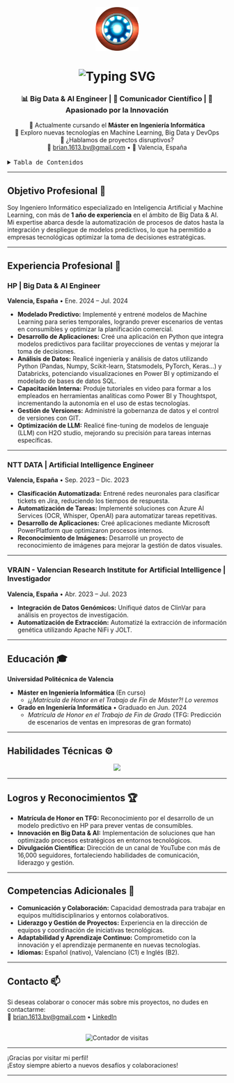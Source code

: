 <div align="center">
  <!-- Imagen o logo personalizado (opcional) -->
  <img height="100" alt="Logo Personal" src="https://github.com/brivaro/brivaro.github.io/blob/main/icon.png">
</div>

<h1 align="center">
  <img src="https://readme-typing-svg.herokuapp.com/?font=Righteous&size=35&center=true&vCenter=true&width=600&height=70&duration=4000&lines=¡Hola,+soy+Brian+Valiente+Ródenas!;Ingeniero+Informático+en+IA+y+ML" alt="Typing SVG" />
</h1>

<h3 align="center">📊 Big Data & AI Engineer | 🧪 Comunicador Científico | 🚀 Apasionado por la Innovación</h3>

<div align="center">
  🔭 Actualmente cursando el <strong>Máster en Ingeniería Informática</strong>  
  <br>
  🌱 Exploro nuevas tecnologías en Machine Learning, Big Data y DevOps  
  <br>
  💬 ¿Hablamos de proyectos disruptivos?  
  <br>
  📧 <a href="mailto:brian.1613.bv@gmail.com">brian.1613.bv@gmail.com</a> • 📍 Valencia, España
</div>

<br>

<details>
  <summary><kbd>Tabla de Contenidos</kbd></summary>
  <ul>
    <li><a href="#objetivo-profesional">Objetivo Profesional</a></li>
    <li><a href="#experiencia-profesional">Experiencia Profesional</a></li>
    <li><a href="#educación">Educación</a></li>
    <li><a href="#habilidades-técnicas">Habilidades Técnicas</a></li>
    <li><a href="#logros-y-reconocimientos">Logros y Reconocimientos</a></li>
    <li><a href="#competencias-adicionales">Competencias Adicionales</a></li>
    <li><a href="#contacto">Contacto</a></li>
  </ul>
</details>

---

## Objetivo Profesional 🎯

Soy Ingeniero Informático especializado en Inteligencia Artificial y Machine Learning, con más de **1 año de experiencia** en el ámbito de Big Data & AI. Mi expertise abarca desde la automatización de procesos de datos hasta la integración y despliegue de modelos predictivos, lo que ha permitido a empresas tecnológicas optimizar la toma de decisiones estratégicas.

---

## Experiencia Profesional 💼

### HP | Big Data & AI Engineer  
**Valencia, España** • Ene. 2024 – Jul. 2024  
- **Modelado Predictivo:** Implementé y entrené modelos de Machine Learning para series temporales, logrando prever escenarios de ventas en consumibles y optimizar la planificación comercial.  
- **Desarrollo de Aplicaciones:** Creé una aplicación en Python que integra modelos predictivos para facilitar proyecciones de ventas y mejorar la toma de decisiones.  
- **Análisis de Datos:** Realicé ingeniería y análisis de datos utilizando Python (Pandas, Numpy, Scikit-learn, Statsmodels, PyTorch, Keras…) y Databricks, potenciando visualizaciones en Power BI y optimizando el modelado de bases de datos SQL.  
- **Capacitación Interna:** Produje tutoriales en video para formar a los empleados en herramientas analíticas como Power BI y Thoughtspot, incrementando la autonomía en el uso de estas tecnologías.  
- **Gestión de Versiones:** Administré la gobernanza de datos y el control de versiones con GIT.  
- **Optimización de LLM:** Realicé fine-tuning de modelos de lenguaje (LLM) con H2O studio, mejorando su precisión para tareas internas específicas.

---

### NTT DATA | Artificial Intelligence Engineer  
**Valencia, España** • Sep. 2023 – Dic. 2023  
- **Clasificación Automatizada:** Entrené redes neuronales para clasificar tickets en Jira, reduciendo los tiempos de respuesta.  
- **Automatización de Tareas:** Implementé soluciones con Azure AI Services (OCR, Whisper, OpenAI) para automatizar tareas repetitivas.  
- **Desarrollo de Aplicaciones:** Creé aplicaciones mediante Microsoft PowerPlatform que optimizaron procesos internos.  
- **Reconocimiento de Imágenes:** Desarrollé un proyecto de reconocimiento de imágenes para mejorar la gestión de datos visuales.

---

### VRAIN - Valencian Research Institute for Artificial Intelligence | Investigador  
**Valencia, España** • Abr. 2023 – Jul. 2023  
- **Integración de Datos Genómicos:** Unifiqué datos de ClinVar para análisis en proyectos de investigación.  
- **Automatización de Extracción:** Automatizé la extracción de información genética utilizando Apache NiFi y JOLT.

---

## Educación 🎓

**Universidad Politécnica de Valencia**  
- **Máster en Ingeniería Informática** (En curso)  
  - *¡¿Matrícula de Honor en el Trabajo de Fin de Máster?! Lo veremos*  
- **Grado en Ingeniería Informática** • Graduado en Jun. 2024  
  - *Matrícula de Honor en el Trabajo de Fin de Grado* (TFG: Predicción de escenarios de ventas en impresoras de gran formato)

---

## Habilidades Técnicas ⚙️

<div align="center">
    <img src="https://skillicons.dev/icons?i=python,scikitlearn,tensorflow,pytorch,java,mysql,postgresql,sqlite,azure,docker,kubernetes,git,github,vscode,linux,go,javascript,typescript,react,nextjs,html,css,tailwind,figma,fastapi,flask" /><br>
</div>

---

## Logros y Reconocimientos 🏆

- **Matrícula de Honor en TFG:** Reconocimiento por el desarrollo de un modelo predictivo en HP para prever ventas de consumibles.  
- **Innovación en Big Data & AI:** Implementación de soluciones que han optimizado procesos estratégicos en entornos tecnológicos.  
- **Divulgación Científica:** Dirección de un canal de YouTube con más de 16,000 seguidores, fortaleciendo habilidades de comunicación, liderazgo y gestión.

---

## Competencias Adicionales 🌟

- **Comunicación y Colaboración:** Capacidad demostrada para trabajar en equipos multidisciplinarios y entornos colaborativos.  
- **Liderazgo y Gestión de Proyectos:** Experiencia en la dirección de equipos y coordinación de iniciativas tecnológicas.  
- **Adaptabilidad y Aprendizaje Continuo:** Comprometido con la innovación y el aprendizaje permanente en nuevas tecnologías.  
- **Idiomas:** Español (nativo), Valenciano (C1) e Inglés (B2).

---

## Contacto 📫

Si deseas colaborar o conocer más sobre mis proyectos, no dudes en contactarme:  
📧 [brian.1613.bv@gmail.com](mailto:brian.1613.bv@gmail.com) • [LinkedIn](https://linkedin.com/in/brian-valiente-rodenas)

<br>

<div align="center">
  <img src="https://visitor-badge.laobi.icu/badge?page_id=BrianValiente.BrianValiente" alt="Contador de visitas" />
</div>

---

¡Gracias por visitar mi perfil!  
¡Estoy siempre abierto a nuevos desafíos y colaboraciones!

---